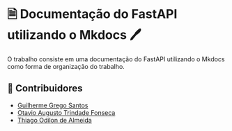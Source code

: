 # 🗎 Documentação do FastAPI utilizando o Mkdocs 🖊️
O trabalho consiste em uma documentação do FastAPI utilizando o Mkdocs como forma de organização do trabalho.

##  🤝 Contribuidores
- [Guilherme Grego Santos](https://github.com/GregoSX)
- [Otavio Augusto Trindade Fonseca](https://github.com/ootaviofonseca)
- [Thiago Odilon de Almeida](https://github.com/teagoodilon)
